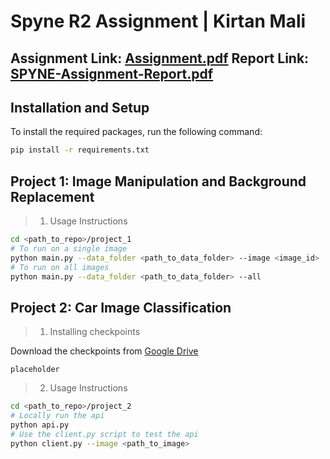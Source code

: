 # Spyne R2 Assignment | Kirtan Mali

Assignment Link: [Assignment.pdf](Assignment.pdf)
Report Link: [SPYNE-Assignment-Report.pdf](SPYNE-Assignment-Report.pdf)
---

## Installation and Setup

To install the required packages, run the following command:
```bash
pip install -r requirements.txt
```

## Project 1: Image Manipulation and Background Replacement

> 1. Usage Instructions
```bash
cd <path_to_repo>/project_1
# To run on a single image
python main.py --data_folder <path_to_data_folder> --image <image_id>
# To run on all images
python main.py --data_folder <path_to_data_folder> --all
```

## Project 2: Car Image Classification

> 1. Installing checkpoints

Download the checkpoints from [Google Drive](https://drive.google.com/drive/folders/1UWBtv7VpzSjhGDcKdttjS83KsmfxuQhD?usp=sharing)
```
placeholder
```

> 2. Usage Instructions
```bash
cd <path_to_repo>/project_2
# Locally run the api
python api.py
# Use the client.py script to test the api
python client.py --image <path_to_image>
```

